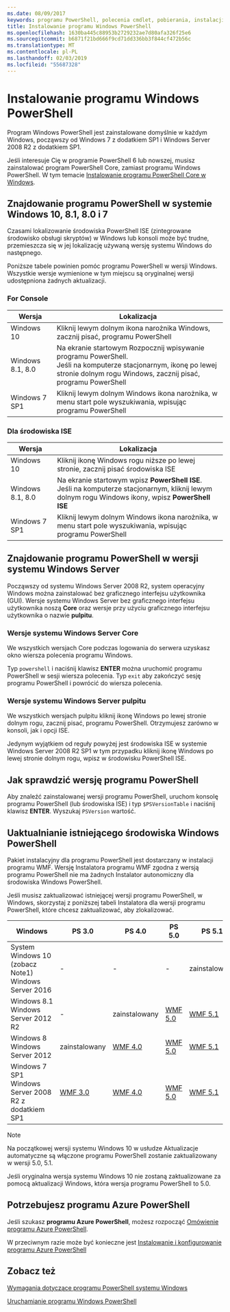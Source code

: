 ```yaml
---
ms.date: 08/09/2017
keywords: programu PowerShell, polecenia cmdlet, pobierania, instalacji, konfiguracji, systemu windows 10, systemu windows 8.1, systemu windows 8.0, windows 7
title: Instalowanie programu Windows PowerShell
ms.openlocfilehash: 1630ba445c88953b2729232ae7d80afa326f25e6
ms.sourcegitcommit: b6871f21bd666f9cd71dd336bb3f844cf472b56c
ms.translationtype: MT
ms.contentlocale: pl-PL
ms.lasthandoff: 02/03/2019
ms.locfileid: "55687328"
---
```

# <a name="installing-windows-powershell"></a>Instalowanie programu Windows PowerShell

Program Windows PowerShell jest zainstalowane domyślnie w każdym Windows, począwszy od Windows 7 z dodatkiem SP1 i Windows Server 2008 R2 z dodatkiem SP1.

Jeśli interesuje Cię w programie PowerShell 6 lub nowszej, musisz zainstalować program PowerShell Core, zamiast programu Windows PowerShell. W tym temacie [Instalowanie programu PowerShell Core w Windows](Installing-PowerShell-Core-on-Windows.md).

## <a name="finding-powershell-in-windows-10-81-80-and-7"></a>Znajdowanie programu PowerShell w systemie Windows 10, 8.1, 8.0 i 7

Czasami lokalizowanie środowiska PowerShell ISE (zintegrowane środowisko obsługi skryptów) w Windows lub konsoli może być trudne, przemieszcza się w jej lokalizację używaną wersję systemu Windows do następnego.

Poniższe tabele powinien pomóc programu PowerShell w wersji Windows.
Wszystkie wersje wymienione w tym miejscu są oryginalnej wersji udostępniona żadnych aktualizacji.

### <a name="for-console"></a>For Console

Wersja | Lokalizacja
-- | --
Windows 10 | Kliknij lewym dolnym ikona narożnika Windows, zacznij pisać, programu PowerShell
Windows 8.1, 8.0 | Na ekranie startowym Rozpocznij wpisywanie programu PowerShell.<br/>Jeśli na komputerze stacjonarnym, ikonę po lewej stronie dolnym rogu Windows, zacznij pisać, programu PowerShell
Windows 7 SP1 | Kliknij lewym dolnym Windows ikona narożnika, w menu start pole wyszukiwania, wpisując programu PowerShell

### <a name="for-ise"></a>Dla środowiska ISE

Wersja | Lokalizacja
-- | --
Windows 10 | Kliknij ikonę Windows rogu niższe po lewej stronie, zacznij pisać środowiska ISE
Windows 8.1, 8.0 | Na ekranie startowym wpisz **PowerShell ISE**.<br/>Jeśli na komputerze stacjonarnym, kliknij lewym dolnym rogu Windows ikony, wpisz **PowerShell ISE**
Windows 7 SP1 | Kliknij lewym dolnym Windows ikona narożnika, w menu start pole wyszukiwania, wpisując programu PowerShell

## <a name="finding-powershell-in-windows-server-versions"></a>Znajdowanie programu PowerShell w wersji systemu Windows Server

Począwszy od systemu Windows Server 2008 R2, system operacyjny Windows można zainstalować bez graficznego interfejsu użytkownika (GUI).
Wersje systemu Windows Server bez graficznego interfejsu użytkownika noszą **Core** oraz wersje przy użyciu graficznego interfejsu użytkownika o nazwie **pulpitu**.

### <a name="windows-server-core-editions"></a>Wersje systemu Windows Server Core

We wszystkich wersjach Core podczas logowania do serwera uzyskasz okno wiersza polecenia programu Windows.

Typ `powershell` i naciśnij klawisz **ENTER** można uruchomić programu PowerShell w sesji wiersza polecenia.
Typ `exit` aby zakończyć sesję programu PowerShell i powrócić do wiersza polecenia.

### <a name="windows-server-desktop-editions"></a>Wersje systemu Windows Server pulpitu

We wszystkich wersjach pulpitu kliknij ikonę Windows po lewej stronie dolnym rogu, zacznij pisać, programu PowerShell.
Otrzymujesz zarówno w konsoli, jak i opcji ISE.

Jedynym wyjątkiem od reguły powyżej jest środowiska ISE w systemie Windows Server 2008 R2 SP1 w tym przypadku kliknij ikonę Windows po lewej stronie dolnym rogu, wpisz w środowisku PowerShell ISE.

## <a name="how-to-check-the-version-of-powershell"></a>Jak sprawdzić wersję programu PowerShell

Aby znaleźć zainstalowanej wersji programu PowerShell, uruchom konsolę programu PowerShell (lub środowiska ISE) i typ `$PSVersionTable` i naciśnij klawisz **ENTER**. Wyszukaj `PSVersion` wartość.

## <a name="upgrading-existing-windows-powershell"></a>Uaktualnianie istniejącego środowiska Windows PowerShell

Pakiet instalacyjny dla programu PowerShell jest dostarczany w instalacji programu WMF.
Wersję Instalatora programu WMF zgodna z wersją programu PowerShell nie ma żadnych Instalator autonomiczny dla środowiska Windows PowerShell.

Jeśli musisz zaktualizować istniejącej wersji programu PowerShell, w Windows, skorzystaj z poniższej tabeli Instalatora dla wersji programu PowerShell, które chcesz zaktualizować, aby zlokalizować.

Windows | PS 3.0 | PS 4.0 | PS 5.0 | PS 5.1 |
--|--|--|--|--|
System Windows 10 (zobacz Note1)<br/>Windows Server 2016 | - | - | - | zainstalowany
Windows 8.1<br/>Windows Server 2012 R2 | - | zainstalowany | [WMF 5.0](https://www.microsoft.com/en-us/download/details.aspx?id=50395) | [WMF 5.1](https://www.microsoft.com/en-us/download/details.aspx?id=54616)
Windows 8<br/>Windows Server 2012 | zainstalowany | [WMF 4.0](https://www.microsoft.com/en-us/download/details.aspx?id=40855) | [WMF 5.0](https://www.microsoft.com/en-us/download/details.aspx?id=50395) | [WMF 5.1](https://www.microsoft.com/en-us/download/details.aspx?id=54616)
Windows 7 SP1<br/>Windows Server 2008 R2 z dodatkiem SP1 | [WMF 3.0](https://www.microsoft.com/en-us/download/details.aspx?id=34595) | [WMF 4.0](https://www.microsoft.com/en-us/download/details.aspx?id=40855) | [WMF 5.0](https://www.microsoft.com/en-us/download/details.aspx?id=50395) | [WMF 5.1](https://www.microsoft.com/en-us/download/details.aspx?id=54616)

> [!NOTE]
>
> Na początkowej wersji systemu Windows 10 w usłudze Aktualizacje automatyczne są włączone programu PowerShell zostanie zaktualizowany w wersji 5.0, 5.1.
>
> Jeśli oryginalna wersja systemu Windows 10 nie zostaną zaktualizowane za pomocą aktualizacji Windows, która wersja programu PowerShell to 5.0.

## <a name="need-azure-powershell"></a>Potrzebujesz programu Azure PowerShell

Jeśli szukasz **programu Azure PowerShell**, możesz rozpocząć [Omówienie programu Azure PowerShell](/powershell/azure/overview).

W przeciwnym razie może być konieczne jest [Instalowanie i konfigurowanie programu Azure PowerShell](/powershell/azure/install-azurerm-ps)

## <a name="see-also"></a>Zobacz też

[Wymagania dotyczące programu PowerShell systemu Windows](Windows-PowerShell-System-Requirements.md)

[Uruchamianie programu Windows PowerShell](../getting-started/Starting-Windows-PowerShell.md)